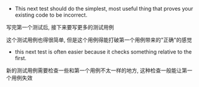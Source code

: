 + This next test should do the simplest, most useful thing that proves your existing code to be incorrect.

写完第一个测试后, 接下来要写更多的测试用例

这个测试用例也得很简单, 但是这个用例得能打破第一个用例带来的"正确"的感觉

+ this next test is often easier because it checks something relative to the first.

新的测试用例需要检查一些和第一个用例不太一样的地方, 这种检查一般能让第一个用例失效


